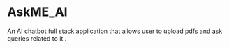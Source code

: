 # AskME_AI
An AI chatbot full stack application that allows user to upload pdfs and ask queries related to it .
